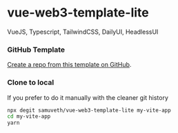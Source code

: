 # vue-web3-template-lite

VueJS, Typescript, TailwindCSS, DailyUI, HeadlessUI


### GitHub Template

[Create a repo from this template on GitHub](https://github.com/antfu/vitesse/generate).

### Clone to local

If you prefer to do it manually with the cleaner git history

```bash
npx degit samuveth/vue-web3-template-lite my-vite-app
cd my-vite-app
yarn
```
